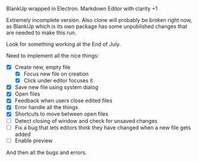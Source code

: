 BlankUp wrapped in Electron. Markdown Editor with clarity +1

Extremely incomplete version.
Also clone will probably be broken right now, as BlankUp which is its own package has some unpublished changes that are needed to make this run.

Look for something working at the End of July.

Need to implement all the nice things:

- [x] Create new, empty file
	- [x] Focus new file on creation
	- [x] Click under editor focuses it
- [x] Save new file using system dialog
- [x] Open files
- [x] Feedback when users close edited files
- [x] Error handle all the things
- [x] Shortcuts to move between open files
- [ ] Detect closing of window and check for unsaved changes
- [ ] Fix a bug that lets editors think they have changed when a new file gets added
- [ ] Enable preview

And then all the bugs and errors.
